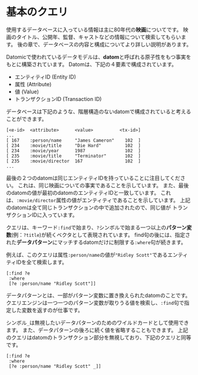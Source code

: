 # 基本のクエリ

使用するデータベースに入っている情報は主に80年代の**映画**についてです。
映画のタイトル、公開年、監督、キャストなどの情報について検索してもらいます。
後の章で、データベースの内容と構成についてより詳しい説明があります。

Datomicで使われているデータモデルは、**datom**と呼ばれる原子性をもつ事実をもとに構築されています。
Datomは、下記の４要素で構成されています。

* エンティティID (Entity ID)
* 属性 (Attribute)
* 値 (Value)
* トランザクションID (Transaction ID)

データベースは下記のような、階層構造のないdatomで構成されていると考えることができます。

    [<e-id>  <attribute>      <value>          <tx-id>]
    ...
    [ 167    :person/name     "James Cameron"    102  ]
    [ 234    :movie/title     "Die Hard"         102  ]
    [ 234    :movie/year      1987               102  ]
    [ 235    :movie/title     "Terminator"       102  ]
    [ 235    :movie/director  167                102  ]
    ...

最後の２つのdatomは同じエンティティIDを持っていることに注目してください。
これは、同じ映画についての事実であることを示しています。
また、最後のdatomの値が最初のdatomのエンティティIDと一致しています。
これは、`:movie/director`属性の値がエンティティであることを示しています。
上記のdatomは全て同じトランザクションの中で追加されたので、同じ値が
トランザクションIDに入っています。

クエリは、キーワード`:find`で始まり、`?`シンボルで始まる一つ以上の**パターン変数**(例：`?title`)が続くベクタとして表現されています。
find句の後には、指定された**データパターン**にマッチするdatomだけに制限する`:where`句が続きます。

例えば、このクエリは属性`:person/name`の値が`"Ridley Scott"`であるエンティティIDを全て検索します。

    [:find ?e
     :where
     [?e :person/name "Ridley Scott"]]


データパターンとは、一部がパターン変数に置き換えられたdatomのことです。
クエリエンジンは一つ一つのパターン変数が取りうる値を検索し、`:find`句で指定した変数を返すのが仕事です。

シンボル`_`は無視したいデータパターンのためのワイルドカードとして使用できます。
また、データパターンの後ろに続く値を省略することもできます。
上記のクエリはdatomのトランザクション部分を無視しており、下記のクエリと同等です。


    [:find ?e
     :where
     [?e :person/name "Ridley Scott" _]]
